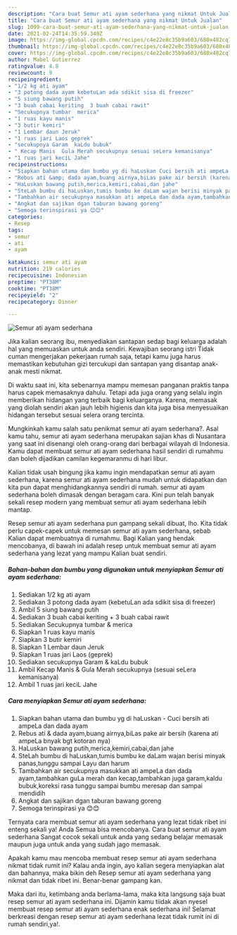 ```yaml
---
description: "Cara buat Semur ati ayam sederhana yang nikmat Untuk Jualan"
title: "Cara buat Semur ati ayam sederhana yang nikmat Untuk Jualan"
slug: 1099-cara-buat-semur-ati-ayam-sederhana-yang-nikmat-untuk-jualan
date: 2021-02-24T14:35:59.340Z
image: https://img-global.cpcdn.com/recipes/c4e22e8c35b9a603/680x482cq70/semur-ati-ayam-sederhana-foto-resep-utama.jpg
thumbnail: https://img-global.cpcdn.com/recipes/c4e22e8c35b9a603/680x482cq70/semur-ati-ayam-sederhana-foto-resep-utama.jpg
cover: https://img-global.cpcdn.com/recipes/c4e22e8c35b9a603/680x482cq70/semur-ati-ayam-sederhana-foto-resep-utama.jpg
author: Mabel Gutierrez
ratingvalue: 4.8
reviewcount: 9
recipeingredient:
- "1/2 kg ati ayam"
- "3 potong dada ayam kebetuLan ada sdikit sisa di freezer"
- "5 siung bawang putih"
- "3 buah cabai keriting  3 buah cabai rawit"
- "Secukupnya tumbar  merica"
- "1 ruas kayu manis"
- "3 butir kemiri"
- "1 Lembar daun Jeruk"
- "1 ruas jari Laos geprek"
- "secukupnya Garam  kaLdu bubuk"
- " Kecap Manis  Gula Merah secukupnya sesuai seLera kemanisanya"
- "1 ruas jari keciL Jahe"
recipeinstructions:
- "Siapkan bahan utama dan bumbu yg di haLuskan Cuci bersih ati ampeLa dan dada ayam"
- "Rebus ati &amp; dada ayam,buang airnya,biLas pake air bersih (karena ati ampeLa bnyak bgt kotoran nya)"
- "HaLuskan bawang putih,merica,kemiri,cabai,dan jahe"
- "SteLah bumbu di haLuskan,tumis bumbu ke daLam wajan berisi minyak panas,tunggu sampai Layu dan harum"
- "Tambahkan air secukupnya masukkan ati ampeLa dan dada ayam,tambahkan guLa merah dan kecap,tambahkan juga garam,kaldu bubuk,koreksi rasa tunggu sampai bumbu meresap dan sampai mendidih"
- "Angkat dan sajikan dgan taburan bawang goreng"
- "Semoga terinspirasi ya 😊😊"
categories:
- Resep
tags:
- semur
- ati
- ayam

katakunci: semur ati ayam 
nutrition: 219 calories
recipecuisine: Indonesian
preptime: "PT38M"
cooktime: "PT38M"
recipeyield: "2"
recipecategory: Dinner

---
```



![Semur ati ayam sederhana](https://img-global.cpcdn.com/recipes/c4e22e8c35b9a603/680x482cq70/semur-ati-ayam-sederhana-foto-resep-utama.jpg)

Jika kalian seorang ibu, menyediakan santapan sedap bagi keluarga adalah hal yang memuaskan untuk anda sendiri. Kewajiban seorang istri Tidak cuman mengerjakan pekerjaan rumah saja, tetapi kamu juga harus memastikan kebutuhan gizi tercukupi dan santapan yang disantap anak-anak mesti nikmat.

Di waktu  saat ini, kita sebenarnya mampu memesan panganan praktis tanpa harus capek memasaknya dahulu. Tetapi ada juga orang yang selalu ingin memberikan hidangan yang terbaik bagi keluarganya. Karena, memasak yang diolah sendiri akan jauh lebih higienis dan kita juga bisa menyesuaikan hidangan tersebut sesuai selera orang tercinta. 



Mungkinkah kamu salah satu penikmat semur ati ayam sederhana?. Asal kamu tahu, semur ati ayam sederhana merupakan sajian khas di Nusantara yang saat ini disenangi oleh orang-orang dari berbagai wilayah di Indonesia. Kamu dapat membuat semur ati ayam sederhana hasil sendiri di rumahmu dan boleh dijadikan camilan kegemaranmu di hari libur.

Kalian tidak usah bingung jika kamu ingin mendapatkan semur ati ayam sederhana, karena semur ati ayam sederhana mudah untuk didapatkan dan kita pun dapat menghidangkannya sendiri di rumah. semur ati ayam sederhana boleh dimasak dengan beragam cara. Kini pun telah banyak sekali resep modern yang membuat semur ati ayam sederhana lebih mantap.

Resep semur ati ayam sederhana pun gampang sekali dibuat, lho. Kita tidak perlu capek-capek untuk memesan semur ati ayam sederhana, sebab Kalian dapat membuatnya di rumahmu. Bagi Kalian yang hendak mencobanya, di bawah ini adalah resep untuk membuat semur ati ayam sederhana yang lezat yang mampu Kalian buat sendiri.

<!--inarticleads1-->

##### Bahan-bahan dan bumbu yang digunakan untuk menyiapkan Semur ati ayam sederhana:

1. Sediakan 1/2 kg ati ayam
1. Sediakan 3 potong dada ayam (kebetuLan ada sdikit sisa di freezer)
1. Ambil 5 siung bawang putih
1. Sediakan 3 buah cabai keriting + 3 buah cabai rawit
1. Sediakan Secukupnya tumbar &amp; merica
1. Siapkan 1 ruas kayu manis
1. Siapkan 3 butir kemiri
1. Siapkan 1 Lembar daun Jeruk
1. Siapkan 1 ruas jari Laos (geprek)
1. Sediakan secukupnya Garam &amp; kaLdu bubuk
1. Ambil  Kecap Manis &amp; Gula Merah secukupnya (sesuai seLera kemanisanya)
1. Ambil 1 ruas jari keciL Jahe




<!--inarticleads2-->

##### Cara menyiapkan Semur ati ayam sederhana:

1. Siapkan bahan utama dan bumbu yg di haLuskan - Cuci bersih ati ampeLa dan dada ayam
1. Rebus ati &amp; dada ayam,buang airnya,biLas pake air bersih (karena ati ampeLa bnyak bgt kotoran nya)
1. HaLuskan bawang putih,merica,kemiri,cabai,dan jahe
1. SteLah bumbu di haLuskan,tumis bumbu ke daLam wajan berisi minyak panas,tunggu sampai Layu dan harum
1. Tambahkan air secukupnya masukkan ati ampeLa dan dada ayam,tambahkan guLa merah dan kecap,tambahkan juga garam,kaldu bubuk,koreksi rasa tunggu sampai bumbu meresap dan sampai mendidih
1. Angkat dan sajikan dgan taburan bawang goreng
1. Semoga terinspirasi ya 😊😊




Ternyata cara membuat semur ati ayam sederhana yang lezat tidak ribet ini enteng sekali ya! Anda Semua bisa mencobanya. Cara buat semur ati ayam sederhana Sangat cocok sekali untuk anda yang sedang belajar memasak maupun juga untuk anda yang sudah jago memasak.

Apakah kamu mau mencoba membuat resep semur ati ayam sederhana nikmat tidak rumit ini? Kalau anda ingin, ayo kalian segera menyiapkan alat dan bahannya, maka bikin deh Resep semur ati ayam sederhana yang nikmat dan tidak ribet ini. Benar-benar gampang kan. 

Maka dari itu, ketimbang anda berlama-lama, maka kita langsung saja buat resep semur ati ayam sederhana ini. Dijamin kamu tiidak akan nyesel membuat resep semur ati ayam sederhana enak sederhana ini! Selamat berkreasi dengan resep semur ati ayam sederhana lezat tidak rumit ini di rumah sendiri,ya!.

